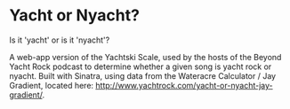 # Yacht or Nyacht?
Is it 'yacht' or is it 'nyacht'?

A web-app version of the Yachtski Scale, used by the hosts of the Beyond Yacht Rock podcast to determine whether a given song is yacht rock or nyacht. Built with Sinatra, using data from the Wateracre Calculator / Jay Gradient, located here: http://www.yachtrock.com/yacht-or-nyacht-jay-gradient/.
